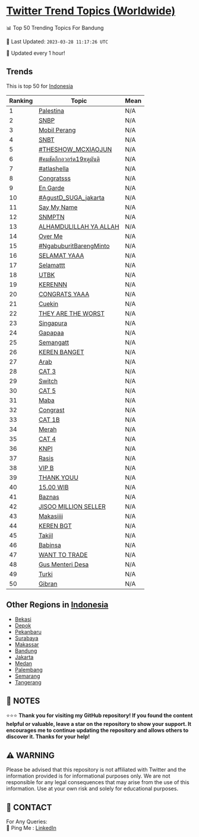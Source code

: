 [Twitter Trend Topics (Worldwide)](https://github.com/ErcinDedeoglu/Twitter-Trend-Topics)
==========


📊 Top 50 Trending Topics For Bandung

📆 Last Updated: `2023-03-28 11:17:26 UTC`

🔧 Updated every 1 hour!


## Trends

This is top 50 for [Indonesia](</Indonesia>)

| Ranking | Topic | Mean |
| ------- | ------------ | ------------ |
| 1 | [Palestina](http://twitter.com/search?q=Palestina) | N/A |
| 2 | [SNBP](http://twitter.com/search?q=SNBP) | N/A |
| 3 | [Mobil Perang](http://twitter.com/search?q=Mobil+Perang) | N/A |
| 4 | [SNBT](http://twitter.com/search?q=SNBT) | N/A |
| 5 | [#THESHOW_MCXIAOJUN](http://twitter.com/search?q=%23THESHOW_MCXIAOJUN) | N/A |
| 6 | [#คมชัดลึกอวอร์ด19xดูมันดิ](http://twitter.com/search?q=%23%e0%b8%84%e0%b8%a1%e0%b8%8a%e0%b8%b1%e0%b8%94%e0%b8%a5%e0%b8%b6%e0%b8%81%e0%b8%ad%e0%b8%a7%e0%b8%ad%e0%b8%a3%e0%b9%8c%e0%b8%9419x%e0%b8%94%e0%b8%b9%e0%b8%a1%e0%b8%b1%e0%b8%99%e0%b8%94%e0%b8%b4) | N/A |
| 7 | [#atlashella](http://twitter.com/search?q=%23atlashella) | N/A |
| 8 | [Congratsss](http://twitter.com/search?q=Congratsss) | N/A |
| 9 | [En Garde](http://twitter.com/search?q=En+Garde) | N/A |
| 10 | [#AgustD_SUGA_jakarta](http://twitter.com/search?q=%23AgustD_SUGA_jakarta) | N/A |
| 11 | [Say My Name](http://twitter.com/search?q=Say+My+Name) | N/A |
| 12 | [SNMPTN](http://twitter.com/search?q=SNMPTN) | N/A |
| 13 | [ALHAMDULILLAH YA ALLAH](http://twitter.com/search?q=ALHAMDULILLAH+YA+ALLAH) | N/A |
| 14 | [Over Me](http://twitter.com/search?q=Over+Me) | N/A |
| 15 | [#NgabuburitBarengMinto](http://twitter.com/search?q=%23NgabuburitBarengMinto) | N/A |
| 16 | [SELAMAT YAAA](http://twitter.com/search?q=SELAMAT+YAAA) | N/A |
| 17 | [Selamattt](http://twitter.com/search?q=Selamattt) | N/A |
| 18 | [UTBK](http://twitter.com/search?q=UTBK) | N/A |
| 19 | [KERENNN](http://twitter.com/search?q=KERENNN) | N/A |
| 20 | [CONGRATS YAAA](http://twitter.com/search?q=CONGRATS+YAAA) | N/A |
| 21 | [Cuekin](http://twitter.com/search?q=Cuekin) | N/A |
| 22 | [THEY ARE THE WORST](http://twitter.com/search?q=THEY+ARE+THE+WORST) | N/A |
| 23 | [Singapura](http://twitter.com/search?q=Singapura) | N/A |
| 24 | [Gapapaa](http://twitter.com/search?q=Gapapaa) | N/A |
| 25 | [Semangatt](http://twitter.com/search?q=Semangatt) | N/A |
| 26 | [KEREN BANGET](http://twitter.com/search?q=KEREN+BANGET) | N/A |
| 27 | [Arab](http://twitter.com/search?q=Arab) | N/A |
| 28 | [CAT 3](http://twitter.com/search?q=CAT+3) | N/A |
| 29 | [Switch](http://twitter.com/search?q=Switch) | N/A |
| 30 | [CAT 5](http://twitter.com/search?q=CAT+5) | N/A |
| 31 | [Maba](http://twitter.com/search?q=Maba) | N/A |
| 32 | [Congrast](http://twitter.com/search?q=Congrast) | N/A |
| 33 | [CAT 1B](http://twitter.com/search?q=CAT+1B) | N/A |
| 34 | [Merah](http://twitter.com/search?q=Merah) | N/A |
| 35 | [CAT 4](http://twitter.com/search?q=CAT+4) | N/A |
| 36 | [KNPI](http://twitter.com/search?q=KNPI) | N/A |
| 37 | [Rasis](http://twitter.com/search?q=Rasis) | N/A |
| 38 | [VIP B](http://twitter.com/search?q=VIP+B) | N/A |
| 39 | [THANK YOUU](http://twitter.com/search?q=THANK+YOUU) | N/A |
| 40 | [15.00 WIB](http://twitter.com/search?q=15.00+WIB) | N/A |
| 41 | [Baznas](http://twitter.com/search?q=Baznas) | N/A |
| 42 | [JISOO MILLION SELLER](http://twitter.com/search?q=JISOO+MILLION+SELLER) | N/A |
| 43 | [Makasiiii](http://twitter.com/search?q=Makasiiii) | N/A |
| 44 | [KEREN BGT](http://twitter.com/search?q=KEREN+BGT) | N/A |
| 45 | [Takjil](http://twitter.com/search?q=Takjil) | N/A |
| 46 | [Babinsa](http://twitter.com/search?q=Babinsa) | N/A |
| 47 | [WANT TO TRADE](http://twitter.com/search?q=WANT+TO+TRADE) | N/A |
| 48 | [Gus Menteri Desa](http://twitter.com/search?q=Gus+Menteri+Desa) | N/A |
| 49 | [Turki](http://twitter.com/search?q=Turki) | N/A |
| 50 | [Gibran](http://twitter.com/search?q=Gibran) | N/A |



## Other Regions in [Indonesia](</Indonesia>)

* [Bekasi](</Indonesia/Bekasi.md>)
* [Depok](</Indonesia/Depok.md>)
* [Pekanbaru](</Indonesia/Pekanbaru.md>)
* [Surabaya](</Indonesia/Surabaya.md>)
* [Makassar](</Indonesia/Makassar.md>)
* [Bandung](</Indonesia/Bandung.md>)
* [Jakarta](</Indonesia/Jakarta.md>)
* [Medan](</Indonesia/Medan.md>)
* [Palembang](</Indonesia/Palembang.md>)
* [Semarang](</Indonesia/Semarang.md>)
* [Tangerang](</Indonesia/Tangerang.md>)



## 📝 NOTES

⭐⭐⭐ **Thank you for visiting my GitHub repository! If you found the content helpful or valuable, leave a star on the repository to show your support. It encourages me to continue updating the repository and allows others to discover it. Thanks for your help!**


## ⚠️ WARNING

Please be advised that this repository is not affiliated with Twitter and the information provided is for informational purposes only. We are not responsible for any legal consequences that may arise from the use of this information. Use at your own risk and solely for educational purposes.


## 📨 CONTACT

 For Any Queries:  
            🏓 Ping Me : [LinkedIn](https://www.linkedin.com/in/ercindedeoglu/)
